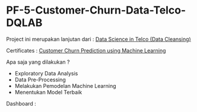 # PF-5-Customer-Churn-Data-Telco-DQLAB

Project ini merupakan lanjutan dari :
[Data Science in Telco (Data Cleansing)](https://github.com/DevRichan/PF-2-Data-Science-in-Telco-Data-Cleansing-DQLAB)

Certificates : [Customer Churn Prediction using Machine Learning](https://drive.google.com/file/d/1xijpRIaRkQwpvYZCyd4sFheb_erVx2BI/view?usp=sharing)

Apa saja yang dilakukan ? 

- Exploratory Data Analysis
- Data Pre-Processing
- Melakukan Pemodelan Machine Learning
- Menentukan Model Terbaik

Dashboard : 
